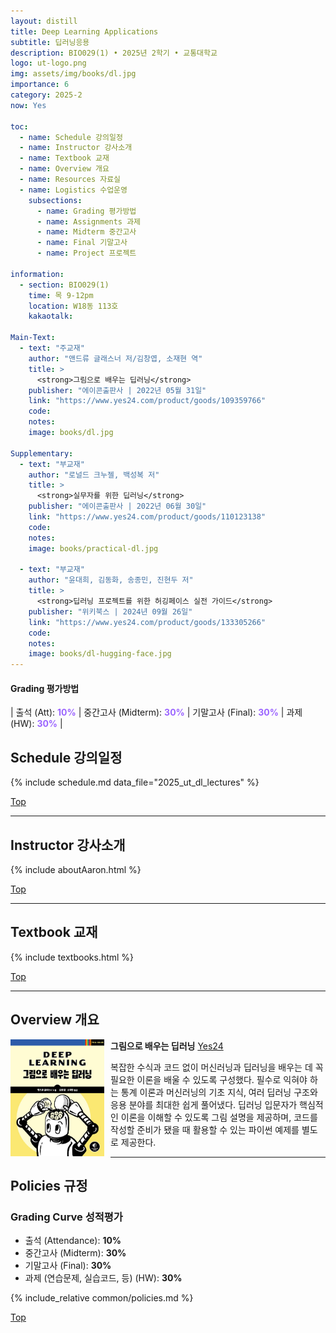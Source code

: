 ```yaml
---
layout: distill
title: Deep Learning Applications
subtitle: 딥러닝응용
description: BIO029(1) • 2025년 2학기 • 교통대학교
logo: ut-logo.png
img: assets/img/books/dl.jpg
importance: 6
category: 2025-2
now: Yes

toc:
  - name: Schedule 강의일정
  - name: Instructor 강사소개
  - name: Textbook 교재
  - name: Overview 개요
  - name: Resources 자료실
  - name: Logistics 수업운영
    subsections:
      - name: Grading 평가방법
      - name: Assignments 과제
      - name: Midterm 중간고사
      - name: Final 기말고사
      - name: Project 프로젝트

information:
  - section: BIO029(1)
    time: 목 9-12pm
    location: W18동 113호
    kakaotalk:

Main-Text:
  - text: "주교재"
    author: "앤드류 글래스너 저/김창엽, 소재현 역"
    title: >
      <strong>그림으로 배우는 딥러닝</strong>
    publisher: "에이콘출판사 | 2022년 05월 31일"
    link: "https://www.yes24.com/product/goods/109359766"
    code:
    notes:
    image: books/dl.jpg

Supplementary:
  - text: "부교재"
    author: "로널드 크누젤, 백성복 저"
    title: >
      <strong>실무자를 위한 딥러닝</strong>
    publisher: "에이콘출판사 | 2022년 06월 30일"
    link: "https://www.yes24.com/product/goods/110123138"
    code:
    notes:
    image: books/practical-dl.jpg

  - text: "부교재"
    author: "윤대희, 김동화, 송종민, 진현두 저"
    title: >
      <strong>딥러닝 프로젝트를 위한 허깅페이스 실전 가이드</strong>
    publisher: "위키북스 | 2024년 09월 26일"
    link: "https://www.yes24.com/product/goods/133305266"
    code:
    notes:
    image: books/dl-hugging-face.jpg
---
```


#### Grading 평가방법

| 출석 (Att): <strong style="color: #9b65ff;">10%</strong> | 중간고사 (Midterm): <strong style="color: #9b65ff;">30%</strong> | 기말고사 (Final): <strong style="color: #9b65ff;">30%</strong> | 과제 (HW): <strong style="color: #9b65ff;">30%</strong> |

## Schedule 강의일정

{% include schedule.md data_file="2025_ut_dl_lectures" %}

<a class="btncv" href="#">Top</a>

---

## Instructor 강사소개

{% include aboutAaron.html %}

<a class="btncv" href="#">Top</a>

---

## Textbook 교재

{% include textbooks.html %}

<a class="btncv" href="#">Top</a>

---

## Overview 개요

<img style="float: left; width: 150px; margin: 0 10px 10px 0;" src="/assets/img/books/dl.jpg" />

<strong>그림으로 배우는 딥러닝</strong> <a href="https://www.yes24.com/product/goods/109359766">Yes24</a>

복잡한 수식과 코드 없이 머신러닝과 딥러닝을 배우는 데 꼭 필요한 이론을 배울 수 있도록 구성했다. 필수로 익혀야 하는 통계 이론과 머신러닝의 기초 지식, 여러 딥러닝 구조와 응용 분야를 최대한 쉽게 풀어냈다. 딥러닝 입문자가 핵심적인 이론을 이해할 수 있도록 그림 설명을 제공하며, 코드를 작성할 준비가 됐을 때 활용할 수 있는 파이썬 예제를 별도로 제공한다.

---

## Policies 규정

### Grading Curve 성적평가

- 출석 (Attendance): **10%**
- 중간고사 (Midterm): **30%**
- 기말고사 (Final): **30%**
- 과제 (연습문제, 실습코드, 등) (HW): **30%**

{% include_relative common/policies.md %}

<a class="btncv" href="#">Top</a>
